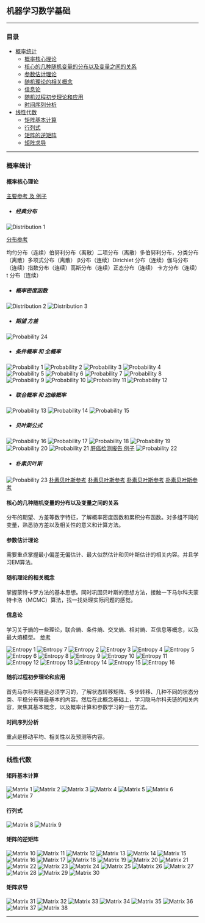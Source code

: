 ## 机器学习数学基础
------
### 目录
* [概率统计](#概率统计)
    * [概率核心理论](#概率核心理论)
    * [核心的几种随机变量的分布以及变量之间的关系](#核心的几种随机变量的分布以及变量之间的关系)
    * [参数估计理论](#参数估计理论)
    * [随机理论的相关概念](#随机理论的相关概念)
    * [信息论](#信息论)
    * [随机过程初步理论和应用](#随机过程初步理论和应用)
    * [时间序列分析](#时间序列分析)
* [线性代数](#线性代数)
    * [矩阵基本计算](#矩阵基本计算)
    * [行列式](#行列式)
    * [矩阵的逆矩阵](#矩阵的逆矩阵)
    * [矩阵求导](#矩阵求导)


-------

### 概率统计

#### 概率核心理论
[主要参考 及 例子](https://www.shangyang.me/2019/03/21/math-probability-04-conditional-probability/)


* ##### 经典分布
![Distribution 1](img/distribution_1.png)

[分布参考](https://blog.csdn.net/qq_28168421/article/details/103998235)

均匀分布（连续）伯努利分布（离散）二项分布（离散）多伯努利分布，分类分布（离散）多项式分布（离散）
β分布（连续）Dirichlet 分布（连续）伽马分布（连续）指数分布（连续）高斯分布（连续）正态分布（连续）
卡方分布（连续）t 分布（连续）

* ##### 概率密度函数

![Distribution 2](img/distribution_2.png)
![Distribution 3](img/distribution_3.png)



* ##### 期望 方差
![Probability 24](img/Probability_24.png)

* ##### 条件概率 和 全概率
![Probability 1](img/Probability_1.png)
![Probability 2](img/Probability_2.png)
![Probability 3](img/Probability_3.png)
![Probability 4](img/Probability_4.png)
![Probability 5](img/Probability_5.png)
![Probability 6](img/Probability_6.png)
![Probability 7](img/Probability_7.png)
![Probability 8](img/Probability_8.png)
![Probability 9](img/Probability_9.png)
![Probability 10](img/Probability_10.png)
![Probability 11](img/Probability_11.png)
![Probability 12](img/Probability_12.png)

* ##### 联合概率 和 边缘概率
![Probability 13](img/Probability_13.png)
![Probability 14](img/Probability_14.png)
![Probability 15](img/Probability_15.png)

* ##### 贝叶斯公式
![Probability 16](img/Probability_16.png)
![Probability 17](img/Probability_17.png)
![Probability 18](img/Probability_18.png)
![Probability 19](img/Probability_19.png)
![Probability 20](img/Probability_20.png)
![Probability 21](img/Probability_21.png)
[肝癌检测报告 例子](https://www.shangyang.me/2019/03/21/math-probability-04-conditional-probability/)
![Probability 22](img/Probability_22.png)

* ##### 朴素贝叶斯
![Probability 23](img/Probability_23.png)
[朴素贝叶斯参考](https://www.cnblogs.com/pinard/p/6069267.html)
[朴素贝叶斯参考](https://www.pkudodo.com/2018/11/21/1-3/)
[朴素贝叶斯参考](https://www.bioinfo-scrounger.com/archives/737/)
[朴素贝叶斯参考](https://blog.csdn.net/fisherming/article/details/79509025)




#### 核心的几种随机变量的分布以及变量之间的关系
分布的期望、方差等数字特征，了解概率密度函数和累积分布函数。对多组不同的变量，熟悉协方差以及相关性的意义和计算方法。


#### 参数估计理论
需要重点掌握最小偏差无偏估计、最大似然估计和贝叶斯估计的相关内容。并且学习EM算法。

#### 随机理论的相关概念
掌握蒙特卡罗方法的基本思想。同时巩固贝叶斯的思想方法，接触一下马尔科夫蒙特卡洛（MCMC）算法，找一找处理实际问题的感觉。

#### 信息论
学习关于熵的一些理论，联合熵、条件熵、交叉熵、相对熵、互信息等概念，以及最大熵模型。
[参考](https://www.cnblogs.com/qizhou/p/12178082.html)

![Entropy 1](img/Entropy_1.png)
![Entropy 7](img/Entropy_7.png)
![Entropy 2](img/Entropy_2.png)
![Entropy 3](img/Entropy_3.png)
![Entropy 4](img/Entropy_4.png)
![Entropy 5](img/Entropy_5.png)
![Entropy 6](img/Entropy_6.png)
![Entropy 8](img/Entropy_8.png)
![Entropy 9](img/Entropy_9.png)
![Entropy 10](img/Entropy_10.png)
![Entropy 11](img/Entropy_11.png)
![Entropy 12](img/Entropy_12.png)
![Entropy 13](img/Entropy_13.png)
![Entropy 14](img/Entropy_14.png)
![Entropy 15](img/Entropy_15.png)
![Entropy 16](img/Entropy_16.png)







#### 随机过程初步理论和应用
首先马尔科夫链是必须学习的，了解状态转移矩阵、多步转移、几种不同的状态分类、平稳分布等最基本的内容。然后在此概念基础上，学习隐马尔科夫链的相关内容，聚焦其基本概念，以及概率计算和参数学习的一些方法。

#### 时间序列分析
重点是移动平均、相关性以及预测等内容。




-----------


### 线性代数

#### 矩阵基本计算
![Matrix 1](img/matrix_1.png)
![Matrix 2](img/matrix_2.png)
![Matrix 3](img/matrix_3.png)
![Matrix 4](img/matrix_4.png)
![Matrix 5](img/matrix_5.png)
![Matrix 6](img/matrix_6.png)
![Matrix 7](img/matrix_7.png)

#### 行列式
![Matrix 8](img/matrix_8.png)
![Matrix 9](img/matrix_9.png)

#### 矩阵的逆矩阵
![Matrix 10](img/matrix_10.png)
![Matrix 11](img/matrix_11.png)
![Matrix 12](img/matrix_12.png)
![Matrix 13](img/matrix_13.png)
![Matrix 14](img/matrix_14.png)
![Matrix 15](img/matrix_15.png)
![Matrix 16](img/matrix_16.png)
![Matrix 17](img/matrix_17.png)
![Matrix 18](img/matrix_18.png)
![Matrix 19](img/matrix_19.png)
![Matrix 20](img/matrix_20.png)
![Matrix 21](img/matrix_21.png)
![Matrix 22](img/matrix_22.png)
![Matrix 23](img/matrix_23.png)
![Matrix 24](img/matrix_24.png)
![Matrix 25](img/matrix_25.png)
![Matrix 26](img/matrix_26.png)
![Matrix 27](img/matrix_27.png)
![Matrix 28](img/matrix_28.png)
![Matrix 29](img/matrix_29.png)
![Matrix 30](img/matrix_30.png)

#### 矩阵求导
![Matrix 31](img/matrix_31.png)
![Matrix 32](img/matrix_32.png)
![Matrix 33](img/matrix_33.png)
![Matrix 34](img/matrix_34.png)
![Matrix 35](img/matrix_35.png)
![Matrix 36](img/matrix_36.png)
![Matrix 37](img/matrix_37.png)
![Matrix 38](img/matrix_38.png)

--------






